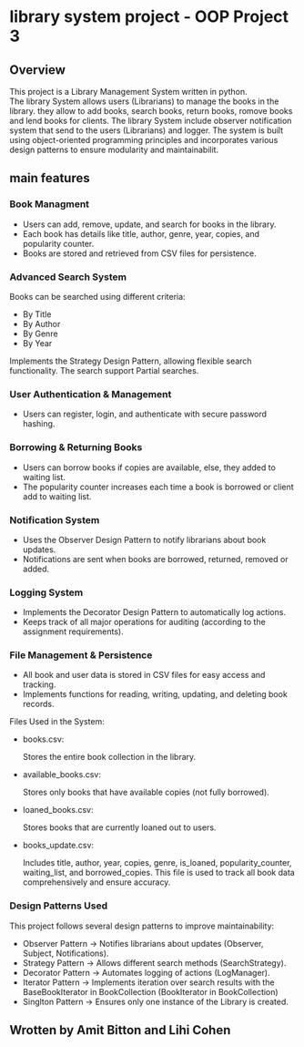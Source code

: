 # library system project - OOP Project 3

## Overview
This project is a Library Management System written in python.  
The library System allows users (Librarians) to manage the books in the library. they allow to add books, search books, return books, romove books and 
lend books for clients.
The library System include observer notification system that send to the users (Librarians) and logger.
The system is built using object-oriented programming principles and incorporates various design patterns to ensure modularity and
maintainabilit.


## main features

### Book Managment
+ Users can add, remove, update, and search for books in the library.
+ Each book has details like title, author, genre, year, copies, and popularity counter.
+ Books are stored and retrieved from CSV files for persistence.

### Advanced Search System
Books can be searched using different criteria:
+ By Title
+ By Author
+ By Genre
+ By Year
  
Implements the Strategy Design Pattern, allowing flexible search functionality.
The search support Partial searches.

### User Authentication & Management
+ Users can register, login, and authenticate with secure password hashing.

### Borrowing & Returning Books
+ Users can borrow books if copies are available, else, they added to waiting list.
+ The popularity counter increases each time a book is borrowed or client add to waiting list.

### Notification System
+ Uses the Observer Design Pattern to notify librarians about book updates.
+ Notifications are sent when books are borrowed, returned, removed or added.

### Logging System
+ Implements the Decorator Design Pattern to automatically log actions.
+ Keeps track of all major operations for auditing (according to the assignment requirements).

### File Management & Persistence
+ All book and user data is stored in CSV files for easy access and tracking.
+ Implements functions for reading, writing, updating, and deleting book records.
  
Files Used in the System:
+ books.csv:
  
  Stores the entire book collection in the library.

+ available_books.csv:

  Stores only books that have available copies (not fully borrowed).

+ loaned_books.csv:

  Stores books that are currently loaned out to users.

+ books_update.csv:

  Includes title, author, year, copies, genre, is_loaned, popularity_counter, waiting_list, and borrowed_copies.
  This file is used to track all book data comprehensively and ensure accuracy.

### Design Patterns Used
This project follows several design patterns to improve maintainability:
+ Observer Pattern → Notifies librarians about updates (Observer, Subject, Notifications).
+ Strategy Pattern → Allows different search methods (SearchStrategy).
+ Decorator Pattern → Automates logging of actions (LogManager).
+ Iterator Pattern → Implements iteration over search results with the BaseBookIterator in BookCollection (BookIterator in BookCollection) 
+ Singlton Pattern → Ensures only one instance of the Library is created.




## Wrotten by Amit Bitton and Lihi Cohen




